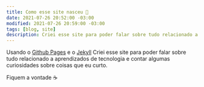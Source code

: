 ```yaml
---
title: Como esse site nasceu 👶
date: 2021-07-26 20:52:00 -03:00
modified: 2021-07-26 20:59:00 -03:00
tags: [blog, site]
description: Criei esse site para poder falar sobre tudo relacionado a aprendizados de tecnologia e contar algumas curiosidades sobre coisas que eu curto.
---
```


Usando o [Github Pages](https://pages.github.com/) e o [Jekyll](https://jekyllrb.com/) Criei esse site para poder falar sobre tudo relacionado a aprendizados de tecnologia e contar algumas curiosidades sobre coisas que eu curto.

Fiquem a vontade ☕